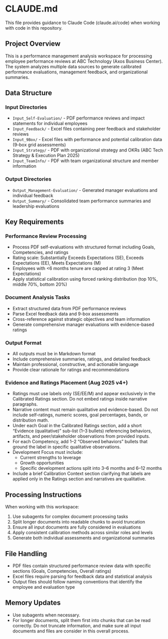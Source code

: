 # CLAUDE.md

This file provides guidance to Claude Code (claude.ai/code) when working with code in this repository.

## Project Overview

This is a performance management analysis workspace for processing employee performance reviews at ABC Technology (Axos Business Center). The system analyzes multiple data sources to generate calibrated performance evaluations, management feedback, and organizational summaries.

## Data Structure

### Input Directories
- `Input_Self-Evaluation/` - PDF performance reviews and impact statements for individual employees
- `Input_Feedback/` - Excel files containing peer feedback and stakeholder reviews
- `Input_9Box/` - Excel files with performance and potential calibration data (9-box grid assessments)
- `Input_Strategy/` - PDF with organizational strategy and OKRs (ABC Tech Strategy & Execution Plan 2025)
- `Input_TeamInfo/` - PDF with team organizational structure and member information

### Output Directories
- `Output_Management-Evaluation/` - Generated manager evaluations and individual feedback
- `Output_Summary/` - Consolidated team performance summaries and leadership evaluations

## Key Requirements

### Performance Review Processing
- Process PDF self-evaluations with structured format including Goals, Competencies, and ratings
- Rating scale: Substantially Exceeds Expectations (SE), Exceeds Expectations (EE), Meets Expectations (M)
- Employees with <6 months tenure are capped at rating 3 (Meet Expectations)
- Apply statistical calibration using forced ranking distribution (top 10%, middle 70%, bottom 20%)

### Document Analysis Tasks
- Extract structured data from PDF performance reviews
- Parse Excel feedback data and 9-box assessments
- Cross-reference against strategic objectives and team information
- Generate comprehensive manager evaluations with evidence-based ratings

### Output Format
- All outputs must be in Markdown format
- Include comprehensive summaries, ratings, and detailed feedback
- Maintain professional, constructive, and actionable language
- Provide clear rationale for ratings and recommendations

### Evidence and Ratings Placement (Aug 2025 v4+)
- Ratings must use labels only (SE/EE/M) and appear exclusively in the Calibrated Ratings section. Do not embed ratings inside narrative paragraphs.
- Narrative content must remain qualitative and evidence-based. Do not include self-ratings, numeric scores, goal percentages, bands, or distribution math.
- Under each Goal in the Calibrated Ratings section, add a short “Evidence (qualitative)” sub-list (1–3 bullets) referencing behaviors, artifacts, and peer/stakeholder observations from provided inputs.
- For each Competency, add 1–2 “Observed behaviors” bullets that ground the label in specific qualitative observations.
- Development Focus must include:
  - Current strengths to leverage
  - Growth opportunities
  - Specific development actions split into 3–6 months and 6–12 months
- Include a brief Calibration Context section clarifying that labels are applied only in the Ratings section and narratives are qualitative.

## Processing Instructions

When working with this workspace:
1. Use subagents for complex document processing tasks
2. Split longer documents into readable chunks to avoid truncation
3. Ensure all input documents are fully considered in evaluations
4. Apply consistent calibration methods across similar roles and levels
5. Generate both individual assessments and organizational summaries

## File Handling

- PDF files contain structured performance review data with specific sections (Goals, Competencies, Overall ratings)
- Excel files require parsing for feedback data and statistical analysis
- Output files should follow naming conventions that identify the employee and evaluation type

## Memory Updates

- Use subagents when necessary.
- For longer documents, split them first into chunks that can be read correctly. Do not truncate information, and make sure all input documents and files are consider in this overall process.